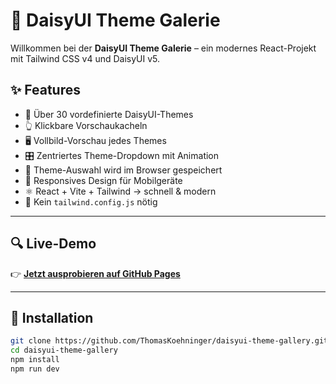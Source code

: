 # 🎨 DaisyUI Theme Galerie

Willkommen bei der **DaisyUI Theme Galerie** – ein modernes React-Projekt mit Tailwind CSS v4 und DaisyUI v5.

## ✨ Features

- 🌈 Über 30 vordefinierte DaisyUI-Themes
- 👆 Klickbare Vorschaukacheln
- 🖥 Vollbild-Vorschau jedes Themes
- 🎛 Zentriertes Theme-Dropdown mit Animation
- 💾 Theme-Auswahl wird im Browser gespeichert
- 📱 Responsives Design für Mobilgeräte
- ⚛️ React + Vite + Tailwind → schnell & modern
- 🚫 Kein `tailwind.config.js` nötig

---

## 🔍 Live-Demo

👉 **[Jetzt ausprobieren auf GitHub Pages](https://thomaskoehninger.github.io/daisyui-theme-gallery/)**

---

## 🚀 Installation

```bash
git clone https://github.com/ThomasKoehninger/daisyui-theme-gallery.git
cd daisyui-theme-gallery
npm install
npm run dev
